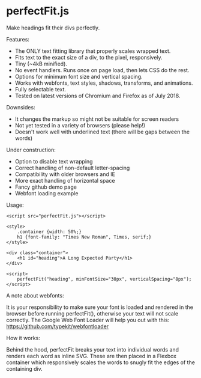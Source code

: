 # perfectFit.js
Make headings fit their divs perfectly.

Features:
- The ONLY text fitting library that properly scales wrapped text.
- Fits text to the exact size of a div, to the pixel, responsively.
- Tiny (~4kB minified).
- No event handlers. Runs once on page load, then lets CSS do the rest. 
- Options for minimum font size and vertical spacing.
- Works with webfonts, text styles, shadows, transforms, and animations.
- Fully selectable text.
- Tested on latest versions of Chromium and Firefox as of July 2018.

Downsides:
- It changes the markup so might not be suitable for screen readers
- Not yet tested in a variety of browsers (please help!)
- Doesn't work well with underlined text (there will be gaps between the words)

Under construction:
- Option to disable text wrapping
- Correct handling of non-default letter-spacing
- Compatibility with older browsers and IE
- More exact handling of horizontal space
- Fancy github demo page
- Webfont loading example

Usage:
```
<script src="perfectFit.js"></script>

<style>
    .container {width: 50%;}
    h1 {font-family: "Times New Roman", Times, serif;}
</style>

<div class="container">
    <h1 id="heading">A Long Expected Party</h1>
</div>

<script>
    perfectFit("heading", minFontSize="30px", verticalSpacing="8px");
</script>
```

A note about webfonts:

It is your responsibility to make sure your font is loaded and rendered in the 
browser before running perfectFit(), otherwise your text will not scale
correctly. The Google Web Font Loader will help you out with this:
https://github.com/typekit/webfontloader

How it works:

Behind the hood, perfectFit breaks your text into individual words and renders
each word as inline SVG. These are then placed in a Flexbox container which
responsively scales the words to snugly fit the edges of the containing div.

